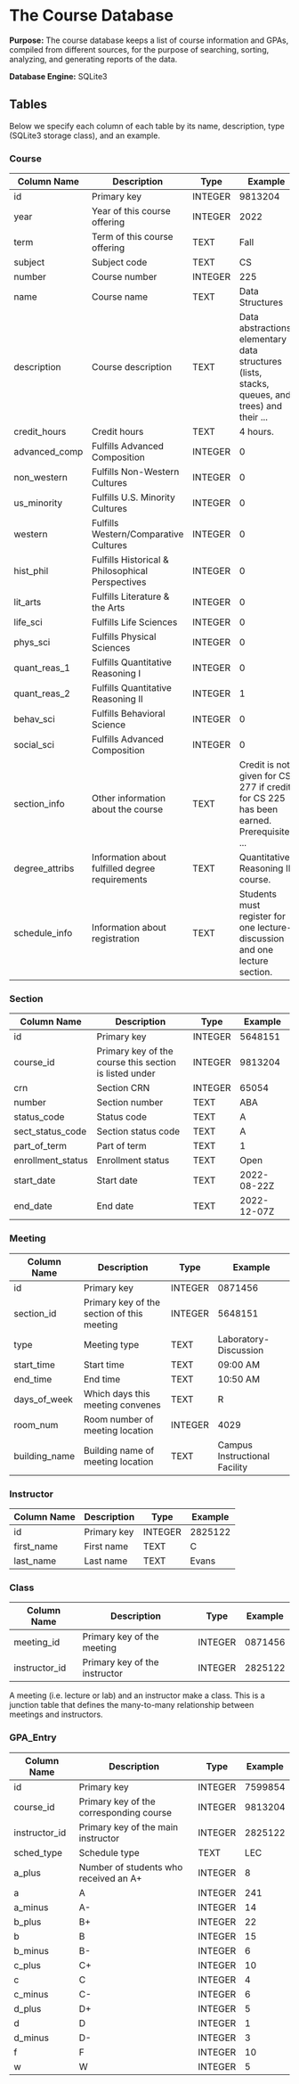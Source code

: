 # The Course Database

**Purpose:** The course database keeps a list of course information and GPAs, compiled from different sources, for the purpose of searching, sorting, analyzing, and generating reports of the data.

**Database Engine:** SQLite3

## Tables

Below we specify each column of each table by its name, description, type (SQLite3 storage class), and an example.

### Course

| Column Name | Description | Type | Example |
|-------------|-------------|------|---------|
| id | Primary key | INTEGER | 9813204 |
| year | Year of this course offering | INTEGER | 2022 |
| term | Term of this course offering | TEXT | Fall |
| subject | Subject code | TEXT | CS |
| number | Course number | INTEGER | 225 |
| name | Course name | TEXT | Data Structures |
| description | Course description | TEXT | Data abstractions: elementary data structures (lists, stacks, queues, and trees) and their ... |
| credit_hours | Credit hours | TEXT | 4 hours. |
| advanced_comp | Fulfills Advanced Composition | INTEGER | 0 |
| non_western | Fulfills Non-Western Cultures | INTEGER | 0 |
| us_minority | Fulfills U.S. Minority Cultures | INTEGER | 0 |
| western | Fulfills Western/Comparative Cultures | INTEGER | 0 |
| hist_phil | Fulfills Historical & Philosophical Perspectives | INTEGER | 0 |
| lit_arts | Fulfills Literature & the Arts | INTEGER | 0 |
| life_sci | Fulfills Life Sciences | INTEGER | 0 |
| phys_sci | Fulfills Physical Sciences | INTEGER | 0 |
| quant_reas_1 | Fulfills Quantitative Reasoning I | INTEGER | 0 |
| quant_reas_2 | Fulfills Quantitative Reasoning II | INTEGER | 1 |
| behav_sci | Fulfills Behavioral Science | INTEGER | 0 |
| social_sci | Fulfills Advanced Composition | INTEGER | 0 |
| section_info | Other information about the course | TEXT | Credit is not given for CS 277 if credit for CS 225 has been earned. Prerequisite: ... |
| degree_attribs | Information about fulfilled degree requirements | TEXT | Quantitative Reasoning II course. |
| schedule_info | Information about registration | TEXT | Students must register for one lecture-discussion and one lecture section. |

### Section

| Column Name | Description | Type | Example |
|-------------|-------------|------|---------|
| id | Primary key | INTEGER | 5648151 |
| course_id | Primary key of the course this section is listed under | INTEGER | 9813204 |
| crn | Section CRN | INTEGER | 65054 |
| number | Section number | TEXT | ABA |
| status_code | Status code | TEXT | A |
| sect_status_code | Section status code | TEXT | A |
| part_of_term | Part of term | TEXT | 1 |
| enrollment_status | Enrollment status | TEXT | Open |
| start_date | Start date | TEXT | 2022-08-22Z |
| end_date | End date | TEXT | 2022-12-07Z |

### Meeting

| Column Name | Description | Type | Example |
|-------------|-------------|------|---------|
| id | Primary key | INTEGER | 0871456 |
| section_id | Primary key of the section of this meeting | INTEGER | 5648151 |
| type | Meeting type | TEXT | Laboratory-Discussion |
| start_time | Start time | TEXT | 09:00 AM |
| end_time | End time | TEXT | 10:50 AM |
| days_of_week | Which days this meeting convenes | TEXT | R |
| room_num | Room number of meeting location | INTEGER | 4029 |
| building_name | Building name of meeting location | TEXT | Campus Instructional Facility |

### Instructor

| Column Name | Description | Type | Example |
|-------------|-------------|------|---------|
| id | Primary key | INTEGER | 2825122 |
| first_name | First name | TEXT | C |
| last_name | Last name | TEXT | Evans |

### Class

| Column Name | Description | Type | Example |
|-------------|-------------|------|---------|
| meeting_id | Primary key of the meeting | INTEGER | 0871456 |
| instructor_id | Primary key of the instructor | INTEGER | 2825122 |

A meeting (i.e. lecture or lab) and an instructor make a class. This is a junction table that defines the many-to-many relationship between meetings and instructors.

### GPA_Entry

| Column Name | Description | Type | Example |
|-------------|-------------|------|---------|
| id | Primary key | INTEGER | 7599854 |
| course_id | Primary key of the corresponding course | INTEGER | 9813204 |
| instructor_id | Primary key of the main instructor | INTEGER | 2825122 |
| sched_type | Schedule type | TEXT | LEC |
| a_plus | Number of students who received an A+ | INTEGER | 8 |
| a | A | INTEGER | 241 |
| a_minus | A- | INTEGER | 14 |
| b_plus | B+ | INTEGER | 22 |
| b | B | INTEGER | 15 |
| b_minus | B- | INTEGER | 6 |
| c_plus | C+ | INTEGER | 10 |
| c | C | INTEGER | 4 |
| c_minus | C- | INTEGER | 6 |
| d_plus | D+ | INTEGER | 5 |
| d | D | INTEGER | 1 |
| d_minus | D- | INTEGER | 3 |
| f | F | INTEGER | 10 |
| w | W | INTEGER | 5 |
